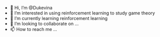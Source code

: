 - 👋 Hi, I’m @Dukevina
- 👀 I’m interested in using reinforcement learning to study game theory
- 🌱 I’m currently learning reinforcement learning
- 💞️ I’m looking to collaborate on ...
- 📫 How to reach me ...

<!---
Dukevina/Dukevina is a ✨ special ✨ repository because its `README.md` (this file) appears on your GitHub profile.
You can click the Preview link to take a look at your changes.
--->
